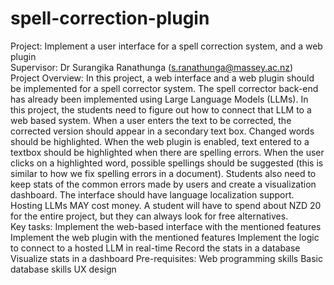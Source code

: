 # spell-correction-plugin
Project: Implement a user interface for a spell correction system, and a web plugin  
Supervisor: Dr Surangika Ranathunga (s.ranathunga@massey.ac.nz)  
Project Overview: 
In this project, a web interface and a web plugin should be implemented for a spell corrector 
system. The spell corrector back-end has already been implemented using Large Language 
Models (LLMs). In this project, the students need to figure out how to connect that LLM to a web
based system. When a user enters the text to be corrected, the corrected version should appear 
in a secondary text box. Changed words should be highlighted. When the web plugin is enabled, 
text entered to a textbox should be highlighted when there are spelling errors. When the user 
clicks on a highlighted word, possible spellings should be suggested (this is similar to how we fix 
spelling errors in a document). Students also need to keep stats of the common errors made by 
users and create a visualization dashboard. The interface should have language localization 
support. 
Hosting LLMs MAY cost money. A student will have to spend about NZD 20 for the entire project, 
but they can always look for free alternatives.  
Key tasks: 
Implement the web-based interface with the mentioned features 
Implement the web plugin with the mentioned features 
Implement the logic to connect to a hosted LLM in real-time 
Record the stats in a database 
Visualize stats in a dashboard 
Pre-requisites: 
Web programming skills 
Basic database skills 
UX design
